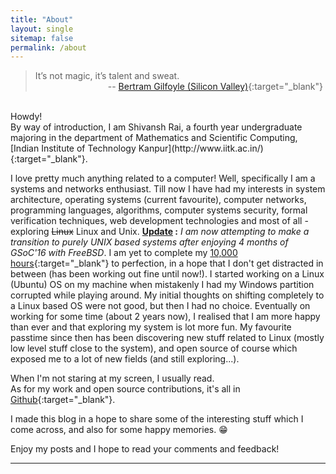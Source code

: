 ```yaml
---
title: "About"
layout: single
sitemap: false
permalink: /about
---
```


> It’s not magic, it’s talent and sweat.<br>&emsp;&emsp;&emsp;&emsp;&emsp;&emsp;&emsp;&emsp; -- [Bertram Gilfoyle (Silicon Valley)](https://www.youtube.com/watch?v=dkrzZ8-gfn0){:target="_blank"}

<br>
Howdy!<br>
By way of introduction, I am Shivansh Rai, a fourth year undergraduate majoring in the department of Mathematics and Scientific Computing, [Indian Institute of Technology Kanpur](http://www.iitk.ac.in/){:target="_blank"}.

I love pretty much anything related to a computer! Well, specifically I am a systems and networks enthusiast. Till now I have had my interests in system architecture, operating systems (current favourite), computer networks, programming languages, algorithms, computer systems security, formal verification techniques, web development technologies and most of all - exploring ~~Linux~~ Linux and Unix. **<u>Update</u> :** _I am now attempting to make a transition to purely UNIX based systems after enjoying 4 months of GSoC'16 with FreeBSD_. I am yet to complete my [10,000 hours](http://www.wisdomgroup.com/blog/10000-hours-of-practice/){:target="_blank"} to perfection, in a hope that I don't get distracted in between (has been working out fine until now!). I started working on a Linux (Ubuntu) OS on my machine when mistakenly I had my Windows partition corrupted while playing around. My initial thoughts on shifting completely to a Linux based OS were not good, but then I had no choice. Eventually on working for some time (about 2 years now), I realised that I am more happy than ever and that exploring my system is lot more fun. My favourite passtime since then has been discovering new stuff related to Linux (mostly low level stuff close to the system), and open source of course which exposed me to a lot of new fields (and still exploring...).

When I'm not staring at my screen, I usually read.  
As for my work and open source contributions, it's all in [Github](https://github.com/shivansh){:target="_blank"}.

I made this blog in a hope to share some of the interesting stuff which I come across, and also for some happy memories. &#x1F601;

Enjoy my posts and I hope to read your comments and feedback!

***
